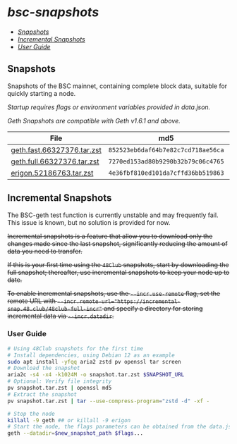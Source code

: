 # *bsc-snapshots*

- *[Snapshots](#snapshots)*
- *[Incremental Snapshots](#incremental-snapshots)*
- *[User Guide](#user-guide)*
## Snapshots

Snapshots of the BSC mainnet, containing complete block data, suitable for quickly starting a node.

*Startup requires flags or environment variables provided in data.json.*

*Geth Snapshots are compatible with Geth v1.6.1 and above.*

| File | md5 | Size |
| --- | --- | --- |
| [geth.fast.66327376.tar.zst](https://complete.snapshots.48.club/geth.fast.66327376.tar.zst) | `852523eb6daf64b7e82c7cd718ae56ca` | 269.19G |
| [geth.full.66327376.tar.zst](https://complete.snapshots.48.club/geth.full.66327376.tar.zst) | `7270ed153ad80b9290b32b79c06c4765` | 779.23G |
| [erigon.52186763.tar.zst](https://complete.snapshots.48.club/erigon.52186763.tar.zst) | `4e36fbf810ed101da7cffd36bb519863` | 280.99G |

## Incremental Snapshots

The BSC-geth test function is currently unstable and may frequently fail. This issue is known, but no solution is provided for now.


~~Incremental snapshots is a feature that allow you to download only the changes made since the last snapshot, significantly reducing the amount of data you need to transfer.~~

~~If this is your first time using the `48Club` snapshots, start by downloading the full snapshot; thereafter, use incremental snapshots to keep your node up to date.~~

~~To enable incremental snapshots, use the `--incr.use-remote` flag, set the remote URL with `--incr.remote-url="https://incremental-snap.48.club/48club-full-incr"` and specify a directory for storing incremental data via `--incr.datadir`.~~


### User Guide

```bash
# Using 48Club snapshots for the first time
# Install dependencies, using Debian 12 as an example
sudo apt install -yfqq aria2 zstd pv openssl tar screen
# Download the snapshot
aria2c -s4 -x4 -k1024M -o snapshot.tar.zst $SNAPSHOT_URL
# Optional: Verify file integrity
pv snapshot.tar.zst | openssl md5
# Extract the snapshot
pv snapshot.tar.zst | tar --use-compress-program="zstd -d" -xf -

# Stop the node
killall -9 geth ## or killall -9 erigon
# Start the node, the flags parameters can be obtained from the data.json file.
geth --datadir=$new_snapshot_path $flags...
```
